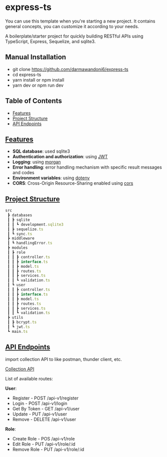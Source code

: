 # express-ts

You can use this template when you're starting a new project. It contains general concepts, you can customize it according to your needs.

A boilerplate/starter project for quickly building RESTful APIs using TypeScript, Express, Sequelize, and sqlite3.

## Manual Installation

- git clone https://github.com/darmawandoni6/express-ts
- cd express-ts
- yarn install or npm install
- yarn dev or npm run dev

## Table of Contents

<!-- TABLE-OF-CONTENTS:START -->

- [Features](https://github.com/darmawandoni6/express-ts#features)
- [Project Structure](https://github.com/darmawandoni6/express-ts#project-structure)
- [API Endpoints](https://github.com/darmawandoni6/express-ts#api-endpoint)
<!-- TABLE-OF-CONTENTS:END -->

## [Features](#features)

<!-- FEATURES:START -->

- **SQL database**: used sqlite3
- **Authentication and authorization**: using [JWT](https://jwt.io/)
- **Logging**: using [morgan](https://github.com/expressjs/morgan)
- **Error handling**: error handling mechanism with specific result messages and codes
- **Environment variables**: using [dotenv](https://github.com/motdotla/dotenv)
- **CORS**: Cross-Origin Resource-Sharing enabled using [cors](https://github.com/expressjs/cors)
<!-- FEATURES:END -->

## [Project Structure](#project-structure)

```js
src
 ┣ databases
 ┃ ┣ sqlite
 ┃ ┃ ┗ development.sqlite3
 ┃ ┣ sequelize.ts
 ┃ ┗ sync.ts
 ┣ middleware
 ┃ ┗ handlingError.ts
 ┣ modules
 ┃ ┣ role
 ┃ ┃ ┣ controller.ts
 ┃ ┃ ┣ interface.ts
 ┃ ┃ ┣ model.ts
 ┃ ┃ ┣ routes.ts
 ┃ ┃ ┣ services.ts
 ┃ ┃ ┗ validation.ts
 ┃ ┗ user
 ┃ ┃ ┣ controller.ts
 ┃ ┃ ┣ interface.ts
 ┃ ┃ ┣ model.ts
 ┃ ┃ ┣ routes.ts
 ┃ ┃ ┣ services.ts
 ┃ ┃ ┗ validation.ts
 ┣ utils
 ┃ ┣ bcrypt.ts
 ┃ ┗ jwt.ts
 ┗ main.ts
```

## [API Endpoints](#api-endpoint)

import collection API to like postman, thunder client, etc.

[Collection API](https://github.com/darmawandoni6/express-ts/blob/master/express-ts.json)

List of available routes:

**User**:

- Register - POST /api-v1/register
- Login - POST /api-v1/login
- Get By Token - GET /api-v1/user
- Update - PUT /api-v1/user
- Remove - DELETE /api-v1/user

**Role**:

- Create Role - POS /api-v1/role
- Edit Role - PUT /api-v1/role/:id
- Remove Role - PUT /api-v1/role/:id
